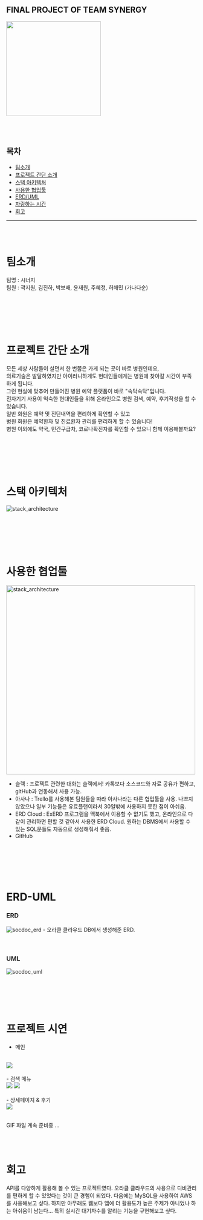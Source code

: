 ## FINAL PROJECT OF TEAM SYNERGY

<img src="https://user-images.githubusercontent.com/33106403/91033035-bd354580-e63d-11ea-9a55-9ae6aa65048a.png" width=250px />


<br><br>

## 목차
- [팀소개](#팀소개)
- [프로젝트 간단 소개](#프로젝트-간단-소개)
- [스택 아키텍처](#스택-아키텍처)
- [사용한 협업툴](#사용한-협업툴)
- [ERD/UML](#ERD-UML)
- [자랑하는 시간](#자랑하는-시간)
- [회고](#회고)

___


<br><br>

# 팀소개
팀명 : 시너지 <br>
팀원 : 곽지원, 김진하, 박보배, 윤재원, 주혜정, 허해민 (가나다순)

<br><br>


<br><br>

# 프로젝트 간단 소개

모든 세상 사람들이 살면서 한 번쯤은 가게 되는 곳이 바로 병원인데요,<br>
의료기술은 발달하였지만 아이러니하게도 현대인들에게는 병원에 찾아갈 시간이 부족하게 됩니다.<br>
그런 현실에 맞추어 만들어진 병원 예약 플랫폼이 바로 "속닥속닥"입니다. <br>
전자기기 사용이 익숙한 현대인들을 위해 온라인으로 병원 검색, 예약, 후기작성을 할 수 있습니다.<br>
일반 회원은 예약 및 진단내역을 편리하게 확인할 수 있고<br>
병원 회원은 예약환자 및 진료환자 관리를 편리하게 할 수 있습니다!<br>
병원 이외에도 약국, 민간구급차, 코로나확진자를 확인할 수 있으니 함께 이용해볼까요?<br>


<br><br>


<br><br>

# 스택 아키텍처

<img alt="stack_architecture" src="https://user-images.githubusercontent.com/33106403/91033600-97f50700-e63e-11ea-81e8-18e801677d2f.jpeg">

<br><br>


<br><br>

# 사용한 협업툴

<img alt="stack_architecture" src="https://user-images.githubusercontent.com/33106403/91033578-8f043580-e63e-11ea-99ce-05627952bb2d.jpeg" width=500px>

- 슬랙 : 프로젝트 관련한 대화는 슬랙에서! 카톡보다 소스코드와 자료 공유가 편하고, gitHub과 연동해서 사용 가능.
- 아사나 : Trello를 사용해본 팀원들을 따라 아사나라는 다른 협업툴을 사용.
          나쁘지 않았으나 일부 기능들은 유료플랜이라서 30일밖에 사용하지 못한 점이 아쉬움.
- ERD Cloud : ExERD 프로그램을 맥북에서 이용할 수 없기도 했고, 온라인으로 다같이 관리하면 편할 것 같아서 사용한 ERD Cloud. 
              원하는 DBMS에서 사용할 수 있는 SQL문들도 자동으로 생성해줘서 좋음.
- GitHub

<br><br>


<br><br>

# ERD-UML

### ERD
<img alt="socdoc_erd" src="https://user-images.githubusercontent.com/33106403/91034571-2d44cb00-e640-11ea-9376-9c23dd9d5fe3.jpeg"> 
- 오라클 클라우드 DB에서 생성해준 ERD. 
<br><br><br>


### UML
<img alt="socdoc_uml" src="https://user-images.githubusercontent.com/33106403/91038766-4a7c9800-e646-11ea-94d0-4509370902cb.jpg">
<br><br><br>


<br><br>

# 프로젝트 시연

- 메인
<br>
<img src="https://user-images.githubusercontent.com/66665282/95015471-0d191a80-0688-11eb-8a85-4d18b000c499.gif">
<br><br>
- 검색 메뉴
<br>
<img src="https://user-images.githubusercontent.com/66665282/95015486-2b7f1600-0688-11eb-8792-431b9df8fdb2.gif">
<img src="https://user-images.githubusercontent.com/66665282/95015478-23bf7180-0688-11eb-8102-25e4eb9ca771.gif">
<br><br>
- 상세페이지 & 후기
<br>
<img src="https://user-images.githubusercontent.com/66665282/95015493-2de17000-0688-11eb-81cf-e9c2ee5caca0.gif">
<br><br>

GIF 파일 계속 준비중 …

<br><br>

# 회고
 API를 다양하게 활용해 볼 수 있는 프로젝트였다. 오라클 클라우드의 사용으로 디비관리를 편하게 할 수 있었다는 것이 큰 경험이 되었다.
다음에는 MySQL을 사용하여 AWS를 사용해보고 싶다. 
 하지만 아무래도 웹보다 앱에 더 활용도가 높은 주제가 아니었나 하는 아쉬움이 남는다...
특히 실시간 대기자수를 알리는 기능을 구현해보고 싶다.
